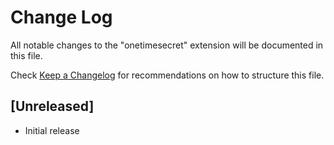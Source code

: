 # Change Log

All notable changes to the "onetimesecret" extension will be documented in this file.

Check [Keep a Changelog](http://keepachangelog.com/) for recommendations on how to structure this file.

## [Unreleased]

- Initial release